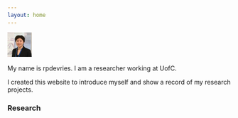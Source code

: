 ```yaml
---
layout: home 
---
```


![Raina DeVries profile picture](/assets/Profile_May2023-TINY.png)

My name is rpdevries. I am a researcher working at UofC.

I created this website to introduce myself and show a record of my research projects.

### Research
